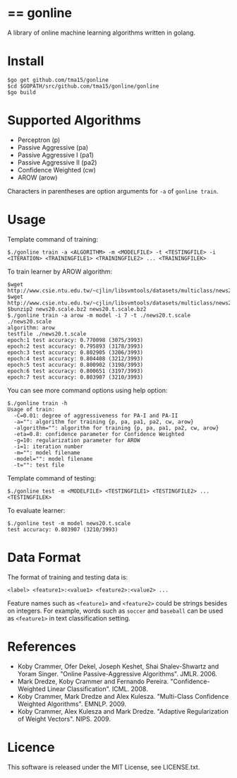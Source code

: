 ==
gonline
==
A library of online machine learning algorithms written in golang.

Install
==
```
$go get github.com/tma15/gonline
$cd $GOPATH/src/github.com/tma15/gonline/gonline
$go build
```

Supported Algorithms
==
- Perceptron (p)
- Passive Aggressive (pa)
- Passive Aggressive I (pa1)
- Passive Aggressive II (pa2)
- Confidence Weighted (cw)
- AROW (arow)

Characters in parentheses are option arguments for `-a` of `gonline train`.

Usage
==
Template command of training:
```
$./gonline train -a <ALGORITHM> -m <MODELFILE> -t <TESTINGFILE> -i <ITERATION> <TRAININGFILE1> <TRAININGFILE2> ... <TRAININGFILEK>
```

To train learner by AROW algorithm:
```
$wget http://www.csie.ntu.edu.tw/~cjlin/libsvmtools/datasets/multiclass/news20.scale.bz2
$wget http://www.csie.ntu.edu.tw/~cjlin/libsvmtools/datasets/multiclass/news20.t.scale.bz2
$bunzip2 news20.scale.bz2 news20.t.scale.bz2
$./gonline train -a arow -m model -i 7 -t ./news20.t.scale ./news20.scale
algorithm: arow
testfile ./news20.t.scale
epoch:1 test accuracy: 0.770098 (3075/3993)
epoch:2 test accuracy: 0.795893 (3178/3993)
epoch:3 test accuracy: 0.802905 (3206/3993)
epoch:4 test accuracy: 0.804408 (3212/3993)
epoch:5 test accuracy: 0.800902 (3198/3993)
epoch:6 test accuracy: 0.800651 (3197/3993)
epoch:7 test accuracy: 0.803907 (3210/3993)
```

You can see more command options using help option:

```
$./gonline train -h
Usage of train:
  -C=0.01: degree of aggressiveness for PA-I and PA-II
  -a="": algorithm for training {p, pa, pa1, pa2, cw, arow}
  -algorithm="": algorithm for training {p, pa, pa1, pa2, cw, arow}
  -eta=0.8: confidence parameter for Confidence Weighted
  -g=10: regularization parameter for AROW
  -i=1: iteration number
  -m="": model filename
  -model="": model filename
  -t="": test file
```

Template command of testing:
```
$./gonline test -m <MODELFILE> <TESTINGFILE1> <TESTINGFILE2> ... <TESTINGFILEK>
```

To evaluate learner:

```
$./gonline test -m model news20.t.scale
test accuracy: 0.803907 (3210/3993)
```

Data Format
==
The format of training and testing data is:

```
<label> <feature1>:<value1> <feature2>:<value2> ...
```

Feature names such as `<feature1>` and `<feature2>` could be strings besides on integers. For example, words such as `soccer` and `baseball` can be used as `<feature1>` in text classification setting.

References
==
- Koby Crammer, Ofer Dekel, Joseph Keshet, Shai Shalev-Shwartz and Yoram Singer. "Online Passive-Aggressive Algorithms". JMLR. 2006.
- Mark Dredze, Koby Crammer and Fernando Pereira. "Confidence-Weighted Linear Classification". ICML. 2008.
- Koby Crammer, Mark Dredze and Alex Kulesza. "Multi-Class Confidence Weighted Algorithms". EMNLP. 2009.
- Koby Crammer, Alex Kulesza and Mark Dredze. "Adaptive Regularization of Weight Vectors". NIPS. 2009.

Licence
==
This software is released under the MIT License, see LICENSE.txt.
